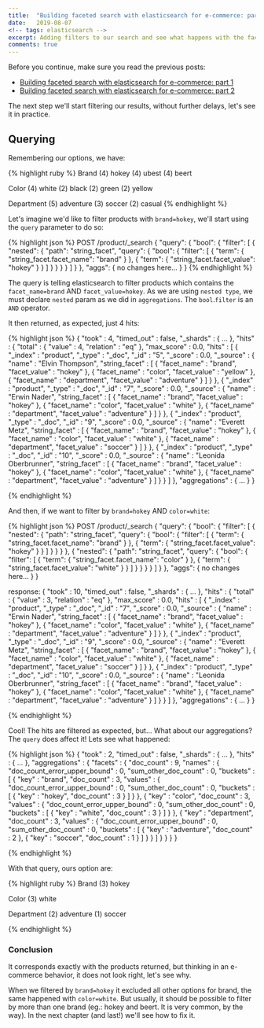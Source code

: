 ```yaml
---
title:  "Building faceted search with elasticsearch for e-commerce: part 3"
date:   2019-08-07
<!-- tags: elasticsearch -->
excerpt: Adding filters to our search and see what happens with the facets...
comments: true
---
```

Before you continue, make sure you read the previous posts:
- [Building faceted search with elasticsearch for e-commerce: part 1]({{site.url}}{{site.baseurl}}/building-faceted-search-with-elasticsearch-for-e-commerce-part-1)
- [Building faceted search with elasticsearch for e-commerce: part 2]({{site.url}}{{site.baseurl}}/building-faceted-search-with-elasticsearch-for-e-commerce-part-2)

The next step we'll start filtering our results, without further delays, let's see it in practice.

## Querying

Remembering our options, we have:

{% highlight ruby %}
Brand
(4) hokey
(4) ubest
(4) beert

Color
(4) white
(2) black
(2) green
(2) yellow

Department
(5) adventure
(3) soccer
(2) casual
{% endhighlight %}

Let's imagine we'd like to filter products with `brand=hokey`, we'll start using the `query` parameter to do so:

{% highlight json %}
POST /product/_search
{
  "query": {
    "bool": {
      "filter": [
        {
          "nested": {
            "path": "string_facet",
            "query": {
              "bool": {
                "filter": [
                  {
                    "term": {
                      "string_facet.facet_name": "brand"
                    }
                  },
                  {
                    "term": {
                      "string_facet.facet_value": "hokey"
                    }
                  }
                ]
              }
            }
          }
        }
      ]
    }
  },
  "aggs": { no changes here... }
}
{% endhighlight %}


The query is telling elasticsearch to filter products which contains the `facet_name=brand` AND `facet_value=hokey`. As we are using `nested type`, we must declare `nested` param as we did in `aggregations`. The `bool`.`filter` is an `AND` operator.

It then returned, as expected, just 4 hits:

{% highlight json %}
{
  "took" : 4,
  "timed_out" : false,
  "_shards" : { ... },
  "hits" : {
    "total" : {
      "value" : 4,
      "relation" : "eq"
    },
    "max_score" : 0.0,
    "hits" : [
      {
        "_index" : "product",
        "_type" : "_doc",
        "_id" : "5",
        "_score" : 0.0,
        "_source" : {
          "name" : "Elvin Thompson",
          "string_facet" : [
            {
              "facet_name" : "brand",
              "facet_value" : "hokey"
            },
            {
              "facet_name" : "color",
              "facet_value" : "yellow"
            },
            {
              "facet_name" : "department",
              "facet_value" : "adventure"
            }
          ]
        }
      },
      {
        "_index" : "product",
        "_type" : "_doc",
        "_id" : "7",
        "_score" : 0.0,
        "_source" : {
          "name" : "Erwin Nader",
          "string_facet" : [
            {
              "facet_name" : "brand",
              "facet_value" : "hokey"
            },
            {
              "facet_name" : "color",
              "facet_value" : "white"
            },
            {
              "facet_name" : "department",
              "facet_value" : "adventure"
            }
          ]
        }
      },
      {
        "_index" : "product",
        "_type" : "_doc",
        "_id" : "9",
        "_score" : 0.0,
        "_source" : {
          "name" : "Everett Metz",
          "string_facet" : [
            {
              "facet_name" : "brand",
              "facet_value" : "hokey"
            },
            {
              "facet_name" : "color",
              "facet_value" : "white"
            },
            {
              "facet_name" : "department",
              "facet_value" : "soccer"
            }
          ]
        }
      },
      {
        "_index" : "product",
        "_type" : "_doc",
        "_id" : "10",
        "_score" : 0.0,
        "_source" : {
          "name" : "Leonida Oberbrunner",
          "string_facet" : [
            {
              "facet_name" : "brand",
              "facet_value" : "hokey"
            },
            {
              "facet_name" : "color",
              "facet_value" : "white"
            },
            {
              "facet_name" : "department",
              "facet_value" : "adventure"
            }
          ]
        }
      }
    ]
  },
  "aggregations" : { ... }
}


{% endhighlight %}

And then, if we want to filter by `brand=hokey` AND `color=white`:

{% highlight json %}
POST /product/_search
{
  "query": {
    "bool": {
      "filter": [
        {
          "nested": {
            "path": "string_facet",
            "query": {
              "bool": {
                "filter": [
                  {
                    "term": {
                      "string_facet.facet_name": "brand"
                    }
                  },
                  {
                    "term": {
                      "string_facet.facet_value": "hokey"
                    }
                  }
                ]
              }
            }
          }
        },
        {
          "nested": {
            "path": "string_facet",
            "query": {
              "bool": {
                "filter": [
                  {
                    "term": {
                      "string_facet.facet_name": "color"
                    }
                  },
                  {
                    "term": {
                      "string_facet.facet_value": "white"
                    }
                  }
                ]
              }
            }
          }
        }
      ]
    }
  },
  "aggs": { no changes here... }
}

response:
{
  "took" : 10,
  "timed_out" : false,
  "_shards" : { ... },
  "hits" : {
    "total" : {
      "value" : 3,
      "relation" : "eq"
    },
    "max_score" : 0.0,
    "hits" : [
      {
        "_index" : "product",
        "_type" : "_doc",
        "_id" : "7",
        "_score" : 0.0,
        "_source" : {
          "name" : "Erwin Nader",
          "string_facet" : [
            {
              "facet_name" : "brand",
              "facet_value" : "hokey"
            },
            {
              "facet_name" : "color",
              "facet_value" : "white"
            },
            {
              "facet_name" : "department",
              "facet_value" : "adventure"
            }
          ]
        }
      },
      {
        "_index" : "product",
        "_type" : "_doc",
        "_id" : "9",
        "_score" : 0.0,
        "_source" : {
          "name" : "Everett Metz",
          "string_facet" : [
            {
              "facet_name" : "brand",
              "facet_value" : "hokey"
            },
            {
              "facet_name" : "color",
              "facet_value" : "white"
            },
            {
              "facet_name" : "department",
              "facet_value" : "soccer"
            }
          ]
        }
      },
      {
        "_index" : "product",
        "_type" : "_doc",
        "_id" : "10",
        "_score" : 0.0,
        "_source" : {
          "name" : "Leonida Oberbrunner",
          "string_facet" : [
            {
              "facet_name" : "brand",
              "facet_value" : "hokey"
            },
            {
              "facet_name" : "color",
              "facet_value" : "white"
            },
            {
              "facet_name" : "department",
              "facet_value" : "adventure"
            }
          ]
        }
      }
    ]
  },
  "aggregations" : { ... }
}


{% endhighlight %}

Cool! The hits are filtered as expected, but... What about our aggregations? The `query` does affect it! Lets see what happened:

{% highlight json %}
{
  "took" : 2,
  "timed_out" : false,
  "_shards" : { ... },
  "hits" : { ... },
  "aggregations" : {
    "facets" : {
      "doc_count" : 9,
      "names" : {
        "doc_count_error_upper_bound" : 0,
        "sum_other_doc_count" : 0,
        "buckets" : [
          {
            "key" : "brand",
            "doc_count" : 3,
            "values" : {
              "doc_count_error_upper_bound" : 0,
              "sum_other_doc_count" : 0,
              "buckets" : [
                {
                  "key" : "hokey",
                  "doc_count" : 3
                }
              ]
            }
          },
          {
            "key" : "color",
            "doc_count" : 3,
            "values" : {
              "doc_count_error_upper_bound" : 0,
              "sum_other_doc_count" : 0,
              "buckets" : [
                {
                  "key" : "white",
                  "doc_count" : 3
                }
              ]
            }
          },
          {
            "key" : "department",
            "doc_count" : 3,
            "values" : {
              "doc_count_error_upper_bound" : 0,
              "sum_other_doc_count" : 0,
              "buckets" : [
                {
                  "key" : "adventure",
                  "doc_count" : 2
                },
                {
                  "key" : "soccer",
                  "doc_count" : 1
                }
              ]
            }
          }
        ]
      }
    }
  }
}


{% endhighlight %}

With that query, ours option are:

{% highlight ruby %}
Brand
(3) hokey

Color
(3) white

Department
(2) adventure
(1) soccer

{% endhighlight %}

### Conclusion

It corresponds exactly with the products returned, but thinking in an e-commerce behavior, it does not look right, let's see why.

When we filtered by `brand=hokey` it excluded all other options for brand, the same happened with `color=white`. But usually, it should be possible to filter by more than one brand (eg.: hokey and beert. It is very common, by the way). In the next chapter (and last!) we'll see how to fix it.
